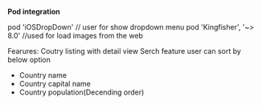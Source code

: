 
**Pod integration**

pod 'iOSDropDown'   // user for show dropdown menu
pod 'Kingfisher', '~> 8.0'  //used for load images from the web
  


Fearures:
Coutry listing with detail view
Serch feature
user can sort by below option
  - Country name
  - Country capital name
  - Country population(Decending order)
